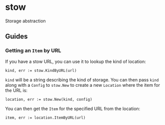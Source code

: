 # stow
Storage abstraction

## Guides

### Getting an `Item` by URL

If you have a stow URL, you can use it to lookup the kind of location:

```
kind, err := stow.KindByURL(url)
```

`kind` will be a string describing the kind of storage. You can then pass `kind` along with a `Config` to `stow.New` to create a new `Location` where the item for the URL is:

```
location, err := stow.New(kind, config)
```

You can then get the `Item` for the specified URL from the location:

```
item, err := location.ItemByURL(url)
```